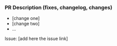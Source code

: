 ### PR Description (fixes, changelog, changes)
- [change one]
- [change two]
- ...

Issue: [add here the issue link]

